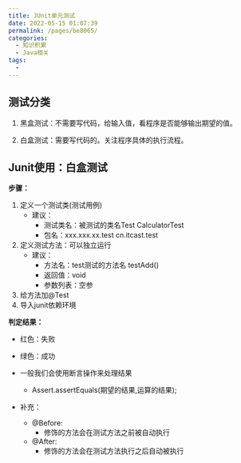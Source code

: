 ```yaml
---
title: JUnit单元测试
date: 2022-05-15 01:07:39
permalink: /pages/be8065/
categories:
  - 知识积累
  - Java相关
tags:
  - 
---
```


## 测试分类

1. 黑盒测试：不需要写代码，给输入值，看程序是否能够输出期望的值。
   
2. 白盒测试：需要写代码的。关注程序具体的执行流程。
	
## Junit使用：白盒测试
**步骤：**
1. 定义一个测试类(测试用例)
	* 建议：
		* 测试类名：被测试的类名Test		CalculatorTest
		* 包名：xxx.xxx.xx.test		cn.itcast.test
2. 定义测试方法：可以独立运行
	* 建议：
		* 方法名：test测试的方法名		testAdd()  
		* 返回值：void
		* 参数列表：空参
3. 给方法加@Test
4. 导入junit依赖环境
	
**判定结果：**
* 红色：失败
* 绿色：成功
* 一般我们会使用断言操作来处理结果
	* Assert.assertEquals(期望的结果,运算的结果);
	
* 补充：
	* @Before:
		* 修饰的方法会在测试方法之前被自动执行
	* @After:
		* 修饰的方法会在测试方法执行之后自动被执行
